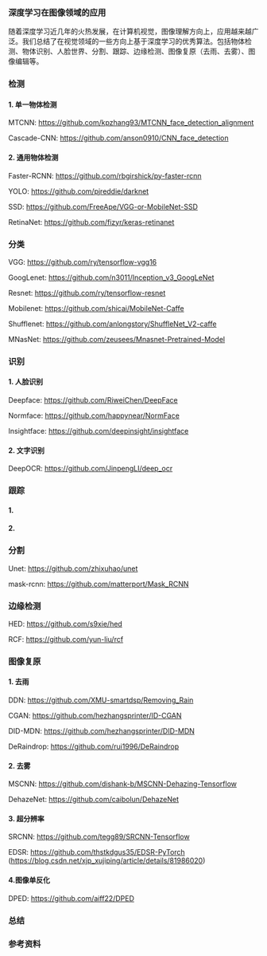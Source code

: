 ### 深度学习在图像领域的应用

随着深度学习近几年的火热发展，在计算机视觉，图像理解方向上，应用越来越广泛。我们总结了在视觉领域的一些方向上基于深度学习的优秀算法。包括物体检测、物体识别、人脸世界、分割、跟踪、边缘检测、图像复原（去雨、去雾）、图像编辑等。
 
###  检测

#### 1. 单一物体检测

MTCNN: https://github.com/kpzhang93/MTCNN_face_detection_alignment

Cascade-CNN: https://github.com/anson0910/CNN_face_detection

#### 2. 通用物体检测

Faster-RCNN: https://github.com/rbgirshick/py-faster-rcnn

YOLO: https://github.com/pjreddie/darknet

SSD: https://github.com/FreeApe/VGG-or-MobileNet-SSD

RetinaNet: https://github.com/fizyr/keras-retinanet

### 分类

VGG: https://github.com/ry/tensorflow-vgg16

GoogLenet: https://github.com/n3011/Inception_v3_GoogLeNet

Resnet: https://github.com/ry/tensorflow-resnet

Mobilenet: https://github.com/shicai/MobileNet-Caffe

Shufflenet: https://github.com/anlongstory/ShuffleNet_V2-caffe

MNasNet: https://github.com/zeusees/Mnasnet-Pretrained-Model

### 识别

#### 1. 人脸识别

Deepface: https://github.com/RiweiChen/DeepFace 

Normface: https://github.com/happynear/NormFace

Insightface: https://github.com/deepinsight/insightface

#### 2. 文字识别

DeepOCR: https://github.com/JinpengLI/deep_ocr

### 跟踪

#### 1. 

#### 2. 


### 分割

Unet: https://github.com/zhixuhao/unet

mask-rcnn: https://github.com/matterport/Mask_RCNN

### 边缘检测

HED: https://github.com/s9xie/hed

RCF: https://github.com/yun-liu/rcf


### 图像复原

#### 1. 去雨

DDN: https://github.com/XMU-smartdsp/Removing_Rain

CGAN: https://github.com/hezhangsprinter/ID-CGAN

DID-MDN: https://github.com/hezhangsprinter/DID-MDN

DeRaindrop: https://github.com/rui1996/DeRaindrop

#### 2. 去雾

MSCNN: https://github.com/dishank-b/MSCNN-Dehazing-Tensorflow

DehazeNet: https://github.com/caibolun/DehazeNet

#### 3. 超分辨率

SRCNN: https://github.com/tegg89/SRCNN-Tensorflow

EDSR: https://github.com/thstkdgus35/EDSR-PyTorch  (https://blog.csdn.net/xjp_xujiping/article/details/81986020)

#### 4.图像单反化

DPED: https://github.com/aiff22/DPED

###  总结


### 参考资料

